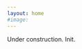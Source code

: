 ```yaml
---
layout: home
#image:
---
```



<head>
<script type='text/javascript' src='assets/js/jquery.particleground.js'></script>
<script type='text/javascript' src='assets/js/demo.js'></script>
</head>

<div id="particles">
Under construction. Init.
</div>
